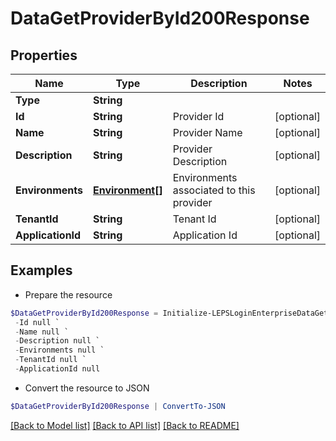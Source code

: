 # DataGetProviderById200Response
## Properties

Name | Type | Description | Notes
------------ | ------------- | ------------- | -------------
**Type** | **String** |  | 
**Id** | **String** | Provider Id | [optional] 
**Name** | **String** | Provider Name | [optional] 
**Description** | **String** | Provider Description | [optional] 
**Environments** | [**Environment[]**](Environment.md) | Environments associated to this provider | [optional] 
**TenantId** | **String** | Tenant Id | [optional] 
**ApplicationId** | **String** | Application Id | [optional] 

## Examples

- Prepare the resource
```powershell
$DataGetProviderById200Response = Initialize-LEPSLoginEnterpriseDataGetProviderById200Response  -Type null `
 -Id null `
 -Name null `
 -Description null `
 -Environments null `
 -TenantId null `
 -ApplicationId null
```

- Convert the resource to JSON
```powershell
$DataGetProviderById200Response | ConvertTo-JSON
```

[[Back to Model list]](../README.md#documentation-for-models) [[Back to API list]](../README.md#documentation-for-api-endpoints) [[Back to README]](../README.md)


